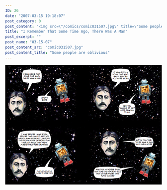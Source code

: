 ```yaml
---
ID: 26
date: "2007-03-15 19:18:07"
post_category: 0
post_content: "<img src=\"/comics/comic031507.jpg\" title=\"Some people are oblivious\"/>"
title: "I Remember That Some Time Ago, There Was A Man"
post_excerpt: ""
post_name: "03-15-07"
post_content_src: "comic031507.jpg"
post_content_title: "Some people are oblivious"
---
```



[![Some people are oblivious](/comics-hi-res/comic031507.jpg)](/comics-hi-res/comic031507.jpg)
